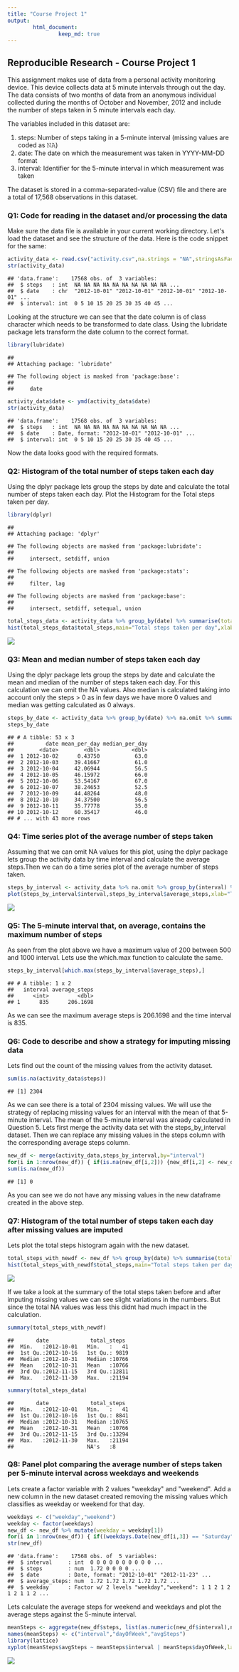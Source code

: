 ```yaml
---
title: "Course Project 1"
output: 
        html_document:
                keep_md: true
---
```




## Reproducible Research - Course Project 1

This assignment makes use of data from a personal activity monitoring device. This device collects data at 5 minute intervals through out the day. The data consists of two months of data from an anonymous individual collected during the months of October and November, 2012 and include the number of steps taken in 5 minute intervals each day.

The variables included in this dataset are:

1. steps: Number of steps taking in a 5-minute interval (missing values are coded as 𝙽𝙰)
2. date: The date on which the measurement was taken in YYYY-MM-DD format
3. interval: Identifier for the 5-minute interval in which measurement was taken

The dataset is stored in a comma-separated-value (CSV) file and there are a total of 17,568 observations in this dataset.

### Q1: Code for reading in the dataset and/or processing the data

Make sure the data file is available in your current working directory.
Let's load the dataset and see the structure of the data. Here is the code snippet for the same:


```r
activity_data <- read.csv("activity.csv",na.strings = "NA",stringsAsFactors = FALSE)
str(activity_data)
```

```
## 'data.frame':	17568 obs. of  3 variables:
##  $ steps   : int  NA NA NA NA NA NA NA NA NA NA ...
##  $ date    : chr  "2012-10-01" "2012-10-01" "2012-10-01" "2012-10-01" ...
##  $ interval: int  0 5 10 15 20 25 30 35 40 45 ...
```

Looking at the structure we can see that the date column is of class character which needs to be transformed to date class. 
Using the lubridate package lets transform the date column to the correct format.


```r
library(lubridate)
```

```
## 
## Attaching package: 'lubridate'
```

```
## The following object is masked from 'package:base':
## 
##     date
```

```r
activity_data$date <- ymd(activity_data$date)
str(activity_data)
```

```
## 'data.frame':	17568 obs. of  3 variables:
##  $ steps   : int  NA NA NA NA NA NA NA NA NA NA ...
##  $ date    : Date, format: "2012-10-01" "2012-10-01" ...
##  $ interval: int  0 5 10 15 20 25 30 35 40 45 ...
```

Now the data looks good with the required formats.

### Q2: Histogram of the total number of steps taken each day

Using the dplyr package lets group the steps by date and calculate the total number of steps taken each day.
Plot the Histogram for the Total steps taken per day.


```r
library(dplyr)
```

```
## 
## Attaching package: 'dplyr'
```

```
## The following objects are masked from 'package:lubridate':
## 
##     intersect, setdiff, union
```

```
## The following objects are masked from 'package:stats':
## 
##     filter, lag
```

```
## The following objects are masked from 'package:base':
## 
##     intersect, setdiff, setequal, union
```

```r
total_steps_data <- activity_data %>% group_by(date) %>% summarise(total_steps = sum(steps))
hist(total_steps_data$total_steps,main="Total steps taken per day",xlab = "Total Steps", col="green")
```

![](PA1_template_files/figure-html/unnamed-chunk-3-1.png)<!-- -->

### Q3: Mean and median number of steps taken each day

Using the dplyr package lets group the steps by date and calculate the mean and median of the number of steps taken each day. For this calculation we can omit the NA values. Also median is calculated taking into account only the steps > 0 as in few days we have more 0 values and median was getting calculated as 0 always.


```r
steps_by_date <- activity_data %>% group_by(date) %>% na.omit %>% summarise(mean_per_day = mean(steps),median_per_day = median(steps[steps>0]))
steps_by_date
```

```
## # A tibble: 53 x 3
##          date mean_per_day median_per_day
##        <date>        <dbl>          <dbl>
##  1 2012-10-02      0.43750           63.0
##  2 2012-10-03     39.41667           61.0
##  3 2012-10-04     42.06944           56.5
##  4 2012-10-05     46.15972           66.0
##  5 2012-10-06     53.54167           67.0
##  6 2012-10-07     38.24653           52.5
##  7 2012-10-09     44.48264           48.0
##  8 2012-10-10     34.37500           56.5
##  9 2012-10-11     35.77778           35.0
## 10 2012-10-12     60.35417           46.0
## # ... with 43 more rows
```

### Q4: Time series plot of the average number of steps taken

Assuming that we can omit NA values for this plot, using the dplyr package lets group the activity data by time interval and calculate the average steps.Then we can do a time series plot of the average number of steps taken.


```r
steps_by_interval <- activity_data %>% na.omit %>% group_by(interval) %>% summarise(average_steps = mean(steps))
plot(steps_by_interval$interval,steps_by_interval$average_steps,xlab="Time Interval",ylab="Average Steps",main = "Average Daily Activity Pattern",type="l")
```

![](PA1_template_files/figure-html/unnamed-chunk-5-1.png)<!-- -->

### Q5: The 5-minute interval that, on average, contains the maximum number of steps

As seen from the plot above we have a maximum value of 200 between 500 and 1000 interval. Lets use the which.max function to calculate the same.


```r
steps_by_interval[which.max(steps_by_interval$average_steps),]
```

```
## # A tibble: 1 x 2
##   interval average_steps
##      <int>         <dbl>
## 1      835      206.1698
```

As we can see the maximum average steps is 206.1698 and the time interval is 835.

### Q6: Code to describe and show a strategy for imputing missing data

Lets find out the count of the missing values from the activity dataset.


```r
sum(is.na(activity_data$steps))
```

```
## [1] 2304
```

As we can see there is a total of 2304 missing values.
We will use the strategy of replacing missing values for an interval with the mean of that 5-minute interval. The mean of the 5-minute interval was already calculated in Question 5.
Lets first merge the activity data set with the steps_by_interval dataset. Then we can replace any missing values in the steps column with the corresponding average steps column.


```r
new_df <- merge(activity_data,steps_by_interval,by="interval")
for(i in 1:nrow(new_df)) { if(is.na(new_df[i,2])) {new_df[i,2] <- new_df[i,4]} }
sum(is.na(new_df))
```

```
## [1] 0
```

As you can see we do not have any missing values in the new dataframe created in the above step.

### Q7: Histogram of the total number of steps taken each day after missing values are imputed

Lets plot the total steps histogram again with the new dataset.


```r
total_steps_with_newdf <- new_df %>% group_by(date) %>% summarise(total_steps = sum(steps))
hist(total_steps_with_newdf$total_steps,main="Total steps taken per day",xlab = "Total Steps", col="blue")
```

![](PA1_template_files/figure-html/unnamed-chunk-9-1.png)<!-- -->

If we take a look at the summary of the total steps taken before and after imputing missing values we can see slight variations in the numbers. But since the total NA values was less this didnt had much impact in the calculation.


```r
summary(total_steps_with_newdf)
```

```
##       date             total_steps   
##  Min.   :2012-10-01   Min.   :   41  
##  1st Qu.:2012-10-16   1st Qu.: 9819  
##  Median :2012-10-31   Median :10766  
##  Mean   :2012-10-31   Mean   :10766  
##  3rd Qu.:2012-11-15   3rd Qu.:12811  
##  Max.   :2012-11-30   Max.   :21194
```

```r
summary(total_steps_data)
```

```
##       date             total_steps   
##  Min.   :2012-10-01   Min.   :   41  
##  1st Qu.:2012-10-16   1st Qu.: 8841  
##  Median :2012-10-31   Median :10765  
##  Mean   :2012-10-31   Mean   :10766  
##  3rd Qu.:2012-11-15   3rd Qu.:13294  
##  Max.   :2012-11-30   Max.   :21194  
##                       NA's   :8
```

### Q8: Panel plot comparing the average number of steps taken per 5-minute interval across weekdays and weekends

Lets create a factor variable with 2 values "weekday" and "weekend". Add a new column in the new dataset created removing the missing values which classifies as weekday or weekend for that day.


```r
weekdays <- c("weekday","weekend")
weekday <- factor(weekdays)
new_df <- new_df %>% mutate(weekday = weekday[1])
for(i in 1:nrow(new_df)) { if((weekdays.Date(new_df[i,3]) == "Saturday") || (weekdays.Date(new_df[i,3]) == "Sunday")) {new_df[i,5] <- weekday[2]} }
str(new_df)
```

```
## 'data.frame':	17568 obs. of  5 variables:
##  $ interval     : int  0 0 0 0 0 0 0 0 0 0 ...
##  $ steps        : num  1.72 0 0 0 0 ...
##  $ date         : Date, format: "2012-10-01" "2012-11-23" ...
##  $ average_steps: num  1.72 1.72 1.72 1.72 1.72 ...
##  $ weekday      : Factor w/ 2 levels "weekday","weekend": 1 1 2 1 2 1 2 1 1 2 ...
```

Lets calculate the average steps for weekend and weekdays and plot the average steps against the 5-minute interval.


```r
meanSteps <- aggregate(new_df$steps, list(as.numeric(new_df$interval),new_df$weekday), FUN = "mean")
names(meanSteps) <- c("interval","dayOfWeek","avgSteps")
library(lattice)
xyplot(meanSteps$avgSteps ~ meanSteps$interval | meanSteps$dayOfWeek,layout = c(1, 2), type = "l", xlab = "Interval", ylab = "Number of steps")
```

![](PA1_template_files/figure-html/unnamed-chunk-12-1.png)<!-- -->
